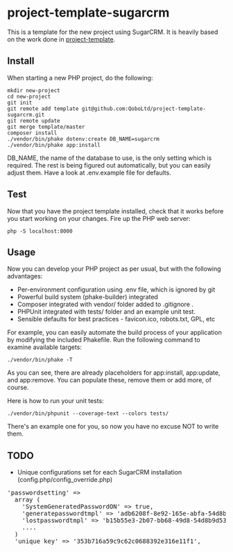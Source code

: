 project-template-sugarcrm
=========================

This is a template for the new project using SugarCRM.  It is heavily based
on the work done in [project-template](https://github.com/QoboLtd/project-template).

Install
-------

When starting a new PHP project, do the following:

```
mkdir new-project
cd new-project
git init
git remote add template git@github.com:QoboLtd/project-template-sugarcrm.git
git remote update
git merge template/master
composer install
./vendor/bin/phake dotenv:create DB_NAME=sugarcrm
./vendor/bin/phake app:install
```

DB_NAME, the name of the database to use, is the only setting which is required.  The
rest is being figured out automatically, but you can easily adjust them.  Have a look
at .env.example file for defaults.

Test
----

Now that you have the project template installed, check that it works
before you start working on your changes.  Fire up the PHP web server:

```
php -S localhost:8000
```

Usage
-----

Now you can develop your PHP project as per usual, but with the following
advantages:

* Per-environment configuration using .env file, which is ignored by git
* Powerful build system (phake-builder) integrated
* Composer integrated with vendor/ folder added to .gitignore .
* PHPUnit integrated with tests/ folder and an example unit test.
* Sensible defaults for best practices - favicon.ico, robots.txt, GPL, etc

For example, you can easily automate the build process of your application
by modifying the included Phakefile.  Run the following command to examine
available targets:

```
./vendor/bin/phake -T
```

As you can see, there are already placeholders for app:install, app:update,
and app:remove.  You can populate these, remove them or add more, of
course.

Here is how to run your unit tests:

```
./vendor/bin/phpunit --coverage-text --colors tests/
```

There's an example one for you, so now you have no excuse NOT to write
them.

TODO
----

* Unique configurations set for each SugarCRM installation (config.php/config_override.php)
<pre>
'passwordsetting' => 
  array (
    'SystemGeneratedPasswordON' => true,
    'generatepasswordtmpl' => 'adb6208f-8e92-165e-abfa-54d8b9c180dc',
    'lostpasswordtmpl' => 'b15b55e3-2b07-bb68-49d8-54d8b9d532d7',
    ....
  )
  'unique_key' => '353b716a59c9c62c0688392e316e11f1',
</pre>
